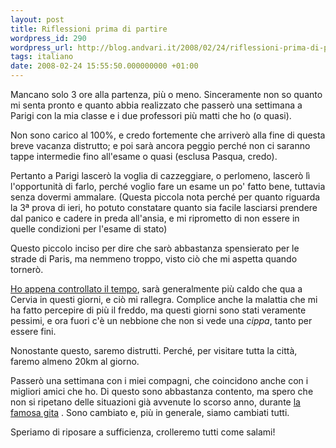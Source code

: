 ```yaml
---
layout: post
title: Riflessioni prima di partire
wordpress_id: 290
wordpress_url: http://blog.andvari.it/2008/02/24/riflessioni-prima-di-partire/
tags: italiano
date: 2008-02-24 15:55:50.000000000 +01:00
---
```

Mancano solo 3 ore alla partenza, più o meno. Sinceramente non so quanto mi senta pronto e quanto abbia realizzato che passerò una settimana a Parigi con la mia classe e i due professori più matti che ho (o quasi).

Non sono carico al 100%, e credo fortemente che arriverò alla fine di questa breve vacanza distrutto; e poi sarà ancora peggio perché non ci saranno tappe intermedie fino all'esame o quasi (esclusa Pasqua, credo).

Pertanto a Parigi lascerò la voglia di cazzeggiare, o perlomeno, lascerò lì l'opportunità di farlo, perché voglio fare un esame un po' fatto bene, tuttavia senza dovermi ammalare. (Questa piccola nota perché per quanto riguarda la 3ª prova di ieri, ho potuto constatare quanto sia facile lasciarsi prendere dal panico e cadere in preda all'ansia, e mi riprometto di non essere in quelle condizioni per l'esame di stato)

Questo piccolo inciso per dire che sarò abbastanza spensierato per le strade di Paris, ma nemmeno troppo, visto ciò che mi aspetta quando tornerò.

<a href="http://www.bbc.co.uk/weather/5day.shtml?world=0040">Ho appena controllato il tempo</a>, sarà generalmente più caldo che qua a Cervia in questi giorni, e ciò mi rallegra. Complice anche la malattia che mi ha fatto percepire di più il freddo, ma questi giorni sono stati veramente pessimi, e ora fuori c'è un nebbione che non si vede una <em>cippa</em>, tanto per essere fini.

Nonostante questo, saremo distrutti. Perché, per visitare tutta la città, faremo almeno 20km al giorno.

Passerò una settimana con i miei compagni, che coincidono anche con i migliori amici che ho. Di questo sono abbastanza contento, ma spero che non si ripetano delle situazioni già avvenute lo scorso anno, durante <a href="http://blog.andvari.it/2007/04/19/back-cpdv-atto-0/">la famosa gita</a> . Sono cambiato e, più in generale, siamo cambiati tutti.

Speriamo di riposare a sufficienza, crolleremo tutti come salami!
